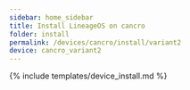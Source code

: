 ```yaml
---
sidebar: home_sidebar
title: Install LineageOS on cancro
folder: install
permalink: /devices/cancro/install/variant2
device: cancro_variant2
---
```

{% include templates/device_install.md %}
